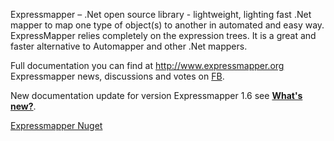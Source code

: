 Expressmapper – .Net open source library - lightweight, lighting fast .Net mapper to map one type of object(s) to another in automated and easy way. ExpressMapper relies completely on the expression trees. It is a great and faster alternative to Automapper and other .Net mappers.

Full documentation you can find at <a href="http://www.expressmapper.org">http://www.expressmapper.org</a>
Expressmapper news, discussions and votes on <a href="https://www.facebook.com/expressmapper/">FB</a>.

New documentation update for version Expressmapper 1.6 see <a href="http://www.expressmapper.org/#plans"><strong>What's new?</strong></a>.

<a href="https://www.nuget.org/packages/Expressmapper" target="_blank">Expressmapper Nuget</a>
